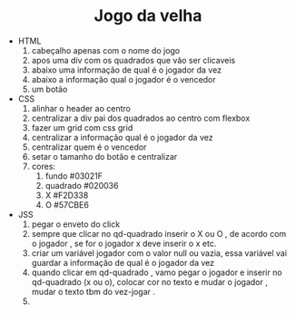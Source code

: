 



<h1 align="center">Jogo da velha</h1>

<ul>
    <li>HTML 
    <ol>
        <li > cabeçalho apenas com o nome do jogo
        <li>apos uma div com os quadrados que vão ser clicaveis
        <li> abaixo uma informação de qual é o jogador da vez 
        <li> abaixo a informação qual o jogador é o vencedor 
        <li> um botão 
        </ol>
    <li>CSS 
        <ol> 
            <li> alinhar o header ao centro 
            <li>centralizar a div pai dos quadrados ao centro com flexbox
            <li> fazer um grid com css grid
            <li> centralizar a informação qual é o jogador da vez 
            <li> centralizar quem é o vencedor 
            <li> setar o tamanho do botão e centralizar 
            <li> cores: 
                <ol>
                    <li> fundo #03021F
                    <li>quadrado    #020036
                    <li> X #F2D338 
                    <li> O #57CBE6
                </ol>
        </ol> 
    <li> JSS 
        <ol>
            <li>pegar o enveto do click 
            <li> sempre que clicar no qd-quadrado inserir o X ou O , de acordo com o jogador , se for o jogador x deve inserir o x etc. 
            <li> criar um variável jogador com o valor null ou vazia, essa variável vai guardar a informação de qual é o jogador da vez   
            <li> quando clicar em qd-quadrado , vamo pegar o jogador e inserir no qd-quadrado (x ou o), colocar cor no texto e mudar o jogador , mudar o texto tbm do vez-jogar . 
            <li>
        </ol>                  

</ul>